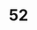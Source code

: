 ---
title: "52"
imageurl: "../src/content/assets/52.webp"
dwnurl: "https://imgs1.thamizhnation.org/52.jpg"
tags: ['thalaivar']
---